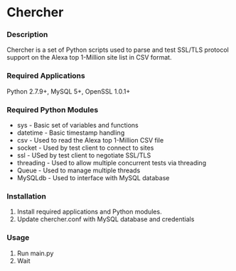 # Chercher


### Description
Chercher is a set of Python scripts used to parse and test SSL/TLS
protocol support on the Alexa top 1-Million site list in CSV format.

### Required Applications
Python 2.7.9+, MySQL 5+, OpenSSL 1.0.1+

### Required Python Modules
- sys - Basic set of variables and functions
- datetime - Basic timestamp handling
- csv - Used to read the Alexa top 1-Million CSV file
- socket - Used by test client to connect to sites
- ssl - USed by test client to negotiate SSL/TLS
- threading - Used to allow multiple concurrent tests via threading
- Queue - Used to manage multiple threads
- MySQLdb - Used to interface with MySQL database

### Installation
1. Install required applications and Python modules.
2. Update chercher.conf with MySQL database and credentials

### Usage
1. Run main.py
2. Wait
